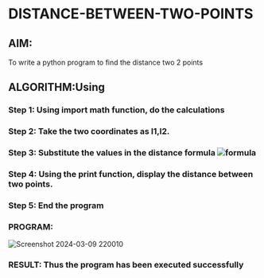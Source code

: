 # DISTANCE-BETWEEN-TWO-POINTS

## AIM:
To write a python program to find the distance two 2 points
## ALGORITHM:Using 
### Step 1: Using import math function, do the calculations
### Step 2: Take the two coordinates as l1,l2.
### Step 3: Substitute the values in the distance formula  ![formula](/formula.JPG)
### Step 4: Using the print function, display the distance between two points.
### Step 5: End the program
### PROGRAM:
  
![Screenshot 2024-03-09 220010](https://github.com/Sharonsteffani2005/DISTANCE-BETWEEN-TWO-POINTS/assets/144979934/f29a0fc0-a4be-4377-b4d9-9d265aa469c6)


### RESULT: Thus the program has been executed successfully
